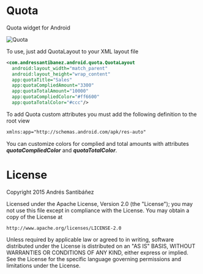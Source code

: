 # Quota
Quota widget for Android

![Quota](https://github.com/asantibanez/Quota/blob/master/QuotaExample/captures/quota_preview.png)

To use, just add QuotaLayout to your XML layout file

```XML
<com.andressantibanez.android.quota.QuotaLayout
  android:layout_width="match_parent"
  android:layout_height="wrap_content"
  app:quotaTitle="Sales"
  app:quotaCompliedAmount="3300"
  app:quotaTotalAmount="10000"
  app:quotaCompliedColor="#ff6600"
  app:quotaTotalColor="#ccc"/>
```

To add Quota custom attributes you must add the following definition to the root view
```XML
xmlns:app="http://schemas.android.com/apk/res-auto"
```

You can customize colors for complied and total amounts with attributes ***quotaCompliedColor*** and ***quotaTotalColor***.


License
=======
Copyright 2015 Andrés Santibáñez

Licensed under the Apache License, Version 2.0 (the "License");
you may not use this file except in compliance with the License.
You may obtain a copy of the License at

    http://www.apache.org/licenses/LICENSE-2.0

Unless required by applicable law or agreed to in writing, software
distributed under the License is distributed on an "AS IS" BASIS,
WITHOUT WARRANTIES OR CONDITIONS OF ANY KIND, either express or implied.
See the License for the specific language governing permissions and
limitations under the License.
